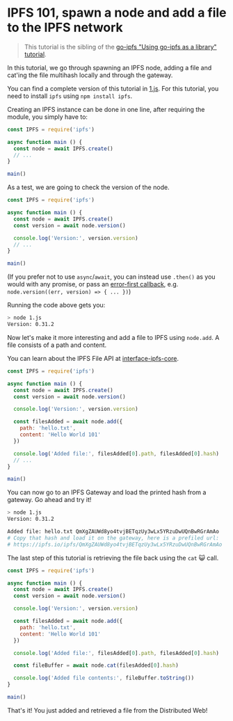 # IPFS 101, spawn a node and add a file to the IPFS network

> This tutorial is the sibling of the [go-ipfs "Using go-ipfs as a library" tutorial](https://github.com/ipfs/go-ipfs/tree/master/docs/examples/go-ipfs-as-a-library).

In this tutorial, we go through spawning an IPFS node, adding a file and cat'ing the file multihash locally and through the gateway.

You can find a complete version of this tutorial in [1.js](./1.js). For this tutorial, you need to install `ipfs` using `npm install ipfs`.

Creating an IPFS instance can be done in one line, after requiring the module, you simply have to:

```js
const IPFS = require('ipfs')

async function main () {
  const node = await IPFS.create()
  // ...
}

main()
```

As a test, we are going to check the version of the node.

```js
const IPFS = require('ipfs')

async function main () {
  const node = await IPFS.create()
  const version = await node.version()

  console.log('Version:', version.version)
  // ...
}

main()
```

(If you prefer not to use `async`/`await`, you can instead use `.then()` as you would with any promise, or pass an [error-first callback](https://nodejs.org/api/errors.html#errors_error_first_callbacks), e.g. `node.version((err, version) => { ... })`)

Running the code above gets you:

```bash
> node 1.js
Version: 0.31.2
```

Now let's make it more interesting and add a file to IPFS using `node.add`. A file consists of a path and content.

You can learn about the IPFS File API at [interface-ipfs-core](https://github.com/ipfs/interface-js-ipfs-core/blob/master/SPEC/FILES.md).

```js
const IPFS = require('ipfs')

async function main () {
  const node = await IPFS.create()
  const version = await node.version()

  console.log('Version:', version.version)

  const filesAdded = await node.add({
    path: 'hello.txt',
    content: 'Hello World 101'
  })

  console.log('Added file:', filesAdded[0].path, filesAdded[0].hash)
  // ...
}

main()
```

You can now go to an IPFS Gateway and load the printed hash from a gateway. Go ahead and try it!

```bash
> node 1.js
Version: 0.31.2

Added file: hello.txt QmXgZAUWd8yo4tvjBETqzUy3wLx5YRzuDwUQnBwRGrAmAo
# Copy that hash and load it on the gateway, here is a prefiled url:
# https://ipfs.io/ipfs/QmXgZAUWd8yo4tvjBETqzUy3wLx5YRzuDwUQnBwRGrAmAo
```

The last step of this tutorial is retrieving the file back using the `cat` 😺 call.

```js
const IPFS = require('ipfs')

async function main () {
  const node = await IPFS.create()
  const version = await node.version()

  console.log('Version:', version.version)

  const filesAdded = await node.add({
    path: 'hello.txt',
    content: 'Hello World 101'
  })

  console.log('Added file:', filesAdded[0].path, filesAdded[0].hash)

  const fileBuffer = await node.cat(filesAdded[0].hash)

  console.log('Added file contents:', fileBuffer.toString())
}

main()
```

That's it! You just added and retrieved a file from the Distributed Web!
